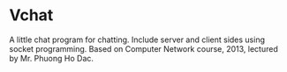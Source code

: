Vchat
=====

A little chat program for chatting. Include server and client sides using socket programming. Based on Computer Network course, 2013, lectured by Mr. Phuong Ho Dac.
